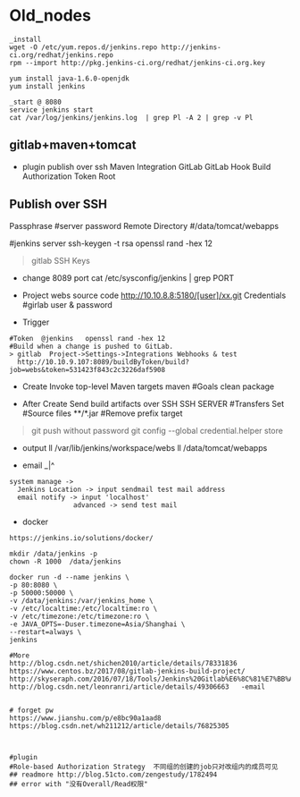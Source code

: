 
# Old_nodes


```
_install
wget -O /etc/yum.repos.d/jenkins.repo http://jenkins-ci.org/redhat/jenkins.repo
rpm --import http://pkg.jenkins-ci.org/redhat/jenkins-ci.org.key

yum install java-1.6.0-openjdk
yum install jenkins

_start @ 8080
service jenkins start
cat /var/log/jenkins/jenkins.log  | grep Pl -A 2 | grep -v Pl
```

## gitlab+maven+tomcat ##

* plugin
publish over ssh
Maven Integration
GitLab
GitLab Hook 
Build Authorization Token Root

## Publish over SSH
Passphrase #server password
Remote Directory #/data/tomcat/webapps

#jenkins server
ssh-keygen -t rsa
openssl rand -hex 12
> gitlab   SSH Keys

* change 8089 port
cat /etc/sysconfig/jenkins | grep PORT

* Project webs
source code
  http://10.10.8.8:5180/[user]/xx.git
Credentials #girlab user & password

* Trigger
```
#Token  @jenkins   openssl rand -hex 12 
#Build when a change is pushed to GitLab.   
> gitlab  Project->Settings->Integrations Webhooks & test
  http://10.10.9.107:8089/buildByToken/build?job=webs&token=531423f843c2c3226daf5908
```
* Create
Invoke top-level Maven targets
maven #Goals clean package

* After Create
Send build artifacts over SSH
SSH SERVER 
  #Transfers Set 
    #Source files   **/*.jar
    #Remove prefix  target
    
>git push
without password
  git config --global credential.helper store


* output
ll /var/lib/jenkins/workspace/webs
ll /data/tomcat/webapps


* email _|^
```
system manage -> 
  Jenkins Location -> input sendmail test mail address
  email notify -> input 'localhost'  
                advanced -> send test mail  
```

* docker
```
https://jenkins.io/solutions/docker/

mkdir /data/jenkins -p
chown -R 1000  /data/jenkins

docker run -d --name jenkins \
-p 80:8080 \
-p 50000:50000 \
-v /data/jenkins:/var/jenkins_home \
-v /etc/localtime:/etc/localtime:ro \
-v /etc/timezone:/etc/timezone:ro \
-e JAVA_OPTS=-Duser.timezone=Asia/Shanghai \
--restart=always \
jenkins

```


```
#More
http://blog.csdn.net/shichen2010/article/details/78331836
https://www.centos.bz/2017/08/gitlab-jenkins-build-project/
http://skyseraph.com/2016/07/18/Tools/Jenkins%20Gitlab%E6%8C%81%E7%BB%AD%E9%9B%86%E6%88%90%E6%89%93%E5%8C%85%E5%B9%B3%E5%8F%B0%E6%90%AD%E5%BB%BA/
http://blog.csdn.net/leonranri/article/details/49306663   -email


# forget pw
https://www.jianshu.com/p/e8bc90a1aad8
https://blog.csdn.net/wh211212/article/details/76825305



#plugin
#Role-based Authorization Strategy  不同组的创建的job只对改组内的成员可见
## readmore http://blog.51cto.com/zengestudy/1782494
## error with "没有Overall/Read权限"

```
